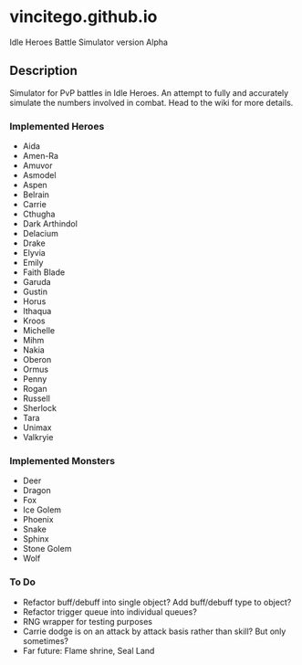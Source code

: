# vincitego.github.io
Idle Heroes Battle Simulator version Alpha


## Description

Simulator for PvP battles in Idle Heroes. 
An attempt to fully and accurately simulate the numbers involved in combat. 
Head to the wiki for more details.
  
  
### Implemented Heroes
  * Aida
  * Amen-Ra
  * Amuvor
  * Asmodel
  * Aspen
  * Belrain
  * Carrie
  * Cthugha
  * Dark Arthindol
  * Delacium
  * Drake
  * Elyvia
  * Emily
  * Faith Blade
  * Garuda
  * Gustin
  * Horus
  * Ithaqua
  * Kroos
  * Michelle
  * Mihm
  * Nakia
  * Oberon
  * Ormus
  * Penny
  * Rogan
  * Russell
  * Sherlock
  * Tara
  * Unimax
  * Valkryie
  
  
### Implemented Monsters
  * Deer
  * Dragon
  * Fox
  * Ice Golem
  * Phoenix
  * Snake
  * Sphinx
  * Stone Golem
  * Wolf

  
### To Do
  * Refactor buff/debuff into single object? Add buff/debuff type to object?
  * Refactor trigger queue into individual queues?
  * RNG wrapper for testing purposes
  * Carrie dodge is on an attack by attack basis rather than skill? But only sometimes?
  * Far future: Flame shrine, Seal Land